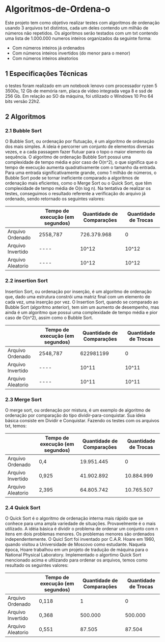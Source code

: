 ﻿# Algoritmos-de-Ordena-o
Este projeto tem como objetivo realizar testes com algoritmos de ordenação usando 3 arquivos txt distintos, cada um deles contendo um milhão de números não repetidos. Os algoritmos serão testados com um txt contendo uma lista de 1.000.000 numeros inteiros organizados da seguinte forma:
* Com números inteiros já ordenados
* Com números inteiros invertidos (do menor para o menor)
* Com números inteiros aleatorios
## 1 Especificações Técnicas 
o testes foram realizado em um notebook lenovo com processador ryzen 5 3500u, 12 Gb de memória ram, placa de vídeo integrada vega 8  e ssd de 256 Gb. Em relação ao SO da máquina, foi utilizado o Windows 10 Pro  64 bits versão 22h2.
## 2 Algoritmos
### 2.1 Bubble Sort 
O Bubble Sort, ou ordenação por flutuação, é um algoritmo de ordenação dos mais simples. A ideia é percorrer um conjunto de elementos diversas vezes, e a cada passagem fazer flutuar para o topo o maior elemento da sequência. O algoritmo de ordenação Bubble Sort possui uma complexidade de tempo média e pior caso de O(n^2), o que significa que o tempo de execução aumenta quadrativamente com o tamanho da entrada. Para uma entrada significativamente grande, como 1 milhão de números, o Bubble Sort pode se tornar ineficiente comparado a algoritmos de ordenação mais eficientes, como o Merge Sort ou o Quick Sort, que têm complexidade de tempo média de O(n log n). Na tentativa de realizar os testes, conseguimos o resultado referente a verificação do arquivo já ordenado, sendo retornado os seguintes valores:

|                   | Tempo de execução (em segundos)  | Quantidade de Comparações  |  Quantidade de Trocas   |
|-------------------|----------------------------------|----------------------------|-------------------------|
| Arquivo Ordenado  |              2558,787            |            726.379.968       |            0            |
| Arquivo Invertido |                ----              |              10^12         |          10^12          | 
| Arquivo Aleatorio |                ----              |              10^12         |          10^12          |

### 2.2 insertion Sort
Insertion Sort, ou ordenação por inserção, é um algoritmo de ordenação que, dado uma estrutura constrói uma matriz final com um elemento de cada vez, uma inserção por vez. O Insertion Sort, quando se comparado ao Bubble Sort (algoritmo anterior), tem sim um aumento de desempenho, mas ainda é um algoritmo que possui uma complexidade de tempo média e pior caso de O(n^2), assim como o Bubble Sort.

|                   | Tempo de execução (em segundos)  | Quantidade de Comparações  |  Quantidade de Trocas   |
|-------------------|----------------------------------|----------------------------|-------------------------|
| Arquivo Ordenado  |              2548,787            |            622981199       |            0            |
| Arquivo Invertido |                ----              |            10^11           |            10^11        | 
| Arquivo Aleatorio |                ----              |            10^11           |            10^11        |

### 2.3 Merge Sort 
O merge sort, ou ordenação por mistura, é um exemplo de algoritmo de ordenação por comparação do tipo dividir-para-conquistar. Sua ideia básica consiste em Dividir e Conquistar. Fazendo os testes com os arquivos txt, temos: 

|                   | Tempo de execução (em segundos)  | Quantidade de Comparações  |  Quantidade de Trocas   |
|-------------------|----------------------------------|----------------------------|-------------------------|
| Arquivo Ordenado  |                0,4               |           19.951.445       |            0            |
| Arquivo Invertido |                0,925             |           41.902.892       |         10.884.999      | 
| Arquivo Aleatorio |                2,395             |           64.805.742       |         10.765.507      |


### 2.4 Quick Sort
O Quick Sort é o algoritmo de ordenação interna mais rápido que se conhece para uma ampla variedade de situações. Provavelmente é o mais utilizado. A idéia básica é dividir o problema de ordenar um conjunto com n itens em dois problemas menores. Os problemas menores são ordenados independentemente. O Quicl Sort foi inventado por C.A.R. Hoare em 1960, quando visitou a Universidade de Moscovo como estudante. Naquela época, Hoare trabalhou em um projeto de tradução de máquina para o National Physical Laboratory. Implementado o algortimo Quick Sort mencionado acima e ultiizando para ordenar os arquivos, temos como resultado os seguintes valores: 

|                   | Tempo de execução (em segundos)  | Quantidade de Comparações  |  Quantidade de Trocas   |
|-------------------|----------------------------------|----------------------------|-------------------------|
| Arquivo Ordenado  |                0,118             |              1             |            0            |
| Arquivo Invertido |                0,368             |           500.000          |          500.000        | 
| Arquivo Aleatorio |                0,551             |           87.505           |           87.504        |


